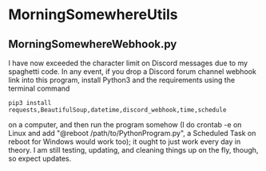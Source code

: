 # MorningSomewhereUtils

## MorningSomewhereWebhook.py
I have now exceeded the character limit on Discord messages due to my spaghetti code. In any event, if you drop a Discord forum channel webhook link into this program, install Python3 and the requirements using the terminal command
```
pip3 install requests,BeautifulSoup,datetime,discord_webhook,time,schedule
```
on a computer, and then run the program somehow (I do crontab -e on Linux and add "@reboot /path/to/PythonProgram.py", a Scheduled Task on reboot for Windows would work too); it ought to just work every day in theory. I am still testing, updating, and cleaning things up on the fly, though, so expect updates. 
